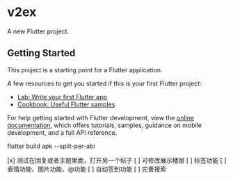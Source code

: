 # v2ex

A new Flutter project.

## Getting Started

This project is a starting point for a Flutter application.

A few resources to get you started if this is your first Flutter project:

- [Lab: Write your first Flutter app](https://docs.flutter.dev/get-started/codelab)
- [Cookbook: Useful Flutter samples](https://docs.flutter.dev/cookbook)

For help getting started with Flutter development, view the
[online documentation](https://docs.flutter.dev/), which offers tutorials,
samples, guidance on mobile development, and a full API reference.

flutter build apk --split-per-abi

[x] 测试在回复或者主题里面，打开另一个帖子
[ ] 可修改展示楼层
[ ] 标签功能
[ ] 表情功能、图片功能、@功能
[ ] 自动签到功能
[ ] 完善搜索
